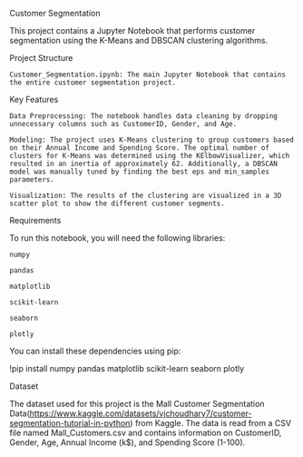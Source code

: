 Customer Segmentation

This project contains a Jupyter Notebook that performs customer segmentation using the K-Means and DBSCAN clustering algorithms.

Project Structure

    Customer_Segmentation.ipynb: The main Jupyter Notebook that contains the entire customer segmentation project.

Key Features

    Data Preprocessing: The notebook handles data cleaning by dropping unnecessary columns such as CustomerID, Gender, and Age.

    Modeling: The project uses K-Means clustering to group customers based on their Annual Income and Spending Score. The optimal number of clusters for K-Means was determined using the KElbowVisualizer, which resulted in an inertia of approximately 62. Additionally, a DBSCAN model was manually tuned by finding the best eps and min_samples parameters.

    Visualization: The results of the clustering are visualized in a 3D scatter plot to show the different customer segments.

Requirements

To run this notebook, you will need the following libraries:

    numpy

    pandas

    matplotlib

    scikit-learn

    seaborn

    plotly

You can install these dependencies using pip:

!pip install numpy pandas matplotlib scikit-learn seaborn plotly

Dataset

The dataset used for this project is the Mall Customer Segmentation Data(https://www.kaggle.com/datasets/vjchoudhary7/customer-segmentation-tutorial-in-python) from Kaggle. The data is read from a CSV file named Mall_Customers.csv and contains information on CustomerID, Gender, Age, Annual Income (k$), and Spending Score (1-100).
